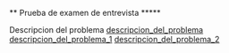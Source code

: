 ** Prueba de examen de entrevista *****

Descripcion del problema
[descripcion_del_problema](./docs/examen_ml-nivel.pdf)
[descripcion_del_problema_1](./docs/exam_interview_image1.png)
[descripcion_del_problema_2](./docs/exam_interview_image2.png)
